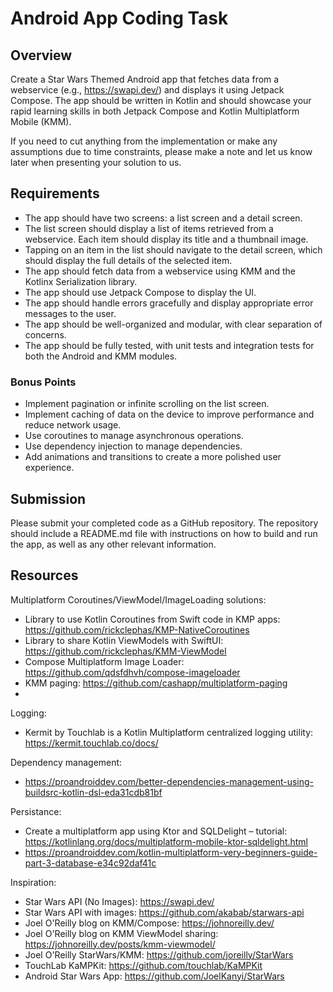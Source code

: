# Android App Coding Task

## Overview
Create a Star Wars Themed Android app that fetches data from a webservice (e.g., https://swapi.dev/) and displays it using Jetpack Compose. 
The app should be written in Kotlin and should showcase your rapid learning skills in both Jetpack Compose and Kotlin Multiplatform Mobile (KMM).

If you need to cut anything from the implementation or make any assumptions due to time constraints, please make a note and let us know later when presenting your solution to us.

## Requirements
- The app should have two screens: a list screen and a detail screen.
- The list screen should display a list of items retrieved from a webservice. Each item should display its title and a thumbnail image.
- Tapping on an item in the list should navigate to the detail screen, which should display the full details of the selected item.
- The app should fetch data from a webservice using KMM and the Kotlinx Serialization library.
- The app should use Jetpack Compose to display the UI.
- The app should handle errors gracefully and display appropriate error messages to the user.
- The app should be well-organized and modular, with clear separation of concerns.
- The app should be fully tested, with unit tests and integration tests for both the Android and KMM modules.

### Bonus Points
- Implement pagination or infinite scrolling on the list screen.
- Implement caching of data on the device to improve performance and reduce network usage.
- Use coroutines to manage asynchronous operations.
- Use dependency injection to manage dependencies.
- Add animations and transitions to create a more polished user experience.

## Submission
Please submit your completed code as a GitHub repository. 
The repository should include a README.md file with instructions on how to build and run the app, as well as any other relevant information.


## Resources

Multiplatform Coroutines/ViewModel/ImageLoading solutions:
- Library to use Kotlin Coroutines from Swift code in KMP apps: https://github.com/rickclephas/KMP-NativeCoroutines
- Library to share Kotlin ViewModels with SwiftUI: https://github.com/rickclephas/KMM-ViewModel
- Compose Multiplatform Image Loader: https://github.com/qdsfdhvh/compose-imageloader
- KMM paging: https://github.com/cashapp/multiplatform-paging
- 
Logging:
- Kermit by Touchlab is a Kotlin Multiplatform centralized logging utility: https://kermit.touchlab.co/docs/

Dependency management:
- https://proandroiddev.com/better-dependencies-management-using-buildsrc-kotlin-dsl-eda31cdb81bf

Persistance:
- Create a multiplatform app using Ktor and SQLDelight – tutorial: https://kotlinlang.org/docs/multiplatform-mobile-ktor-sqldelight.html
- https://proandroiddev.com/kotlin-multiplatform-very-beginners-guide-part-3-database-e34c92daf41c

Inspiration:
- Star Wars API (No Images): https://swapi.dev/
- Star Wars API with images: https://github.com/akabab/starwars-api
- Joel O'Reilly blog on KMM/Compose: https://johnoreilly.dev/
- Joel O'Reilly blog on KMM ViewModel sharing: https://johnoreilly.dev/posts/kmm-viewmodel/
- Joel O'Reilly StarWars/KMM: https://github.com/joreilly/StarWars
- TouchLab KaMPKit: https://github.com/touchlab/KaMPKit
- Android Star Wars App: https://github.com/JoelKanyi/StarWars
